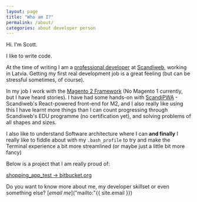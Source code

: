 ```yaml
---
layout: page
title: "Who am I?"
permalink: /about/
categories: about developer person
---
```


Hi. I'm Scott.

I like to write code.

At the time of writing I am a [professional developer](https://www.linkedin.com/in/scott-anderson-09014173/) at [Scandiweb](https://scandiweb.com/), working in Latvia.
Getting my first real development job is a great feeling (but can be stressful sometimes, of course).

In my job I work with the [Magento 2 Framework](https://magento.com/products/magento-commerce) (No Magento 1 currently, but I have heard stories). I have had some hands-on with [ScandiPWA](https://scandipwa.com/) - Scandiweb's React-powered front-end for M2, and I also really like using this
I have learnt more things than I can count progressing through Scandiweb's EDU programme (no certification yet), and solving problems of all shapes and sizes.

I also like to understand Software architecture where I can **and finally** I really like to fiddle about with my `.bash_profile` to try and make the Terminal experience a bit more streamlined (or maybe just a little bit more fancy)

Below is a project that I am really proud of:

[shopping_app_test -> bitbucket.org](https://bitbucket.org/srmes/shopping_app_test/admin/access)

Do you want to know more about me, my developer skillset or even something else? [*email me*]("mailto:"{{ site.email }})
